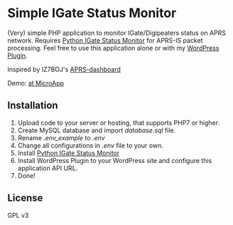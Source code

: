 # Simple IGate Status Monitor

(Very) simple PHP application to monitor IGate/Digipeaters status on APRS network.
Requires [Python IGate Status Monitor](https://github.com/mkbodanu4/python-igate-status-monitor) for APRS-IS packet
processing. Feel free to use this application alone or with
my [WordPress Plugin](https://github.com/mkbodanu4/simple-igate-status-plugin).

Inspired by IZ7BOJ's [APRS-dashboard](https://github.com/IZ7BOJ/APRS_dashboard)

Demo: [at MicroApp](https://apps.manko.pro/igate-status/)

## Installation

1. Upload code to your server or hosting, that supports PHP7 or higher.
2. Create MySQL database and import *database.sql* file.
3. Rename *.env_example* to *.env*
4. Change all configurations in *.env* file to your own.
5. Install [Python IGate Status Monitor](https://github.com/mkbodanu4/python-igate-status-monitor)
6. Install WordPress Plugin to your WordPress site and configure this application API URL.
7. Done!

## License

GPL v3

